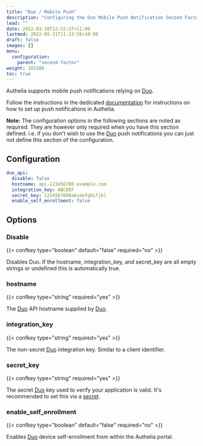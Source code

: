 ```yaml
---
title: "Duo / Mobile Push"
description: "Configuring the Duo Mobile Push Notification Second Factor Method."
lead: ""
date: 2022-03-20T12:52:27+11:00
lastmod: 2022-05-31T11:13:56+10:00
draft: false
images: []
menu:
  configuration:
    parent: "second-factor"
weight: 103200
toc: true
---
```


Authelia supports mobile push notifications relying on [Duo].

Follow the instructions in the dedicated [documentation](../../overview/authentication/push-notification/index.md) for
instructions on how to set up push notifications in Authelia.

**Note:** The configuration options in the following sections are noted as required. They are however only required when
you have this section defined. i.e. if you don't wish to use the [Duo] push notifications you can just not define this
section of the configuration.

## Configuration

```yaml
duo_api:
  disable: false
  hostname: api-123456789.example.com
  integration_key: ABCDEF
  secret_key: 1234567890abcdefghifjkl
  enable_self_enrollment: false
```

## Options

### Disable

{{< confkey type="boolean" default="false" required="no" >}}

Disables Duo. If the hostname, integration_key, and secret_key are all empty strings or undefined this is automatically
true.

### hostname

{{< confkey type="string" required="yes" >}}

The [Duo] API hostname supplied by [Duo].

### integration_key

{{< confkey type="string" required="yes" >}}

The non-secret [Duo] integration key. Similar to a client identifier.

### secret_key

{{< confkey type="string" required="yes" >}}

The secret [Duo] key used to verify your application is valid. It's recommended to set this via a
[secret](../methods/secrets.md).

### enable_self_enrollment

{{< confkey type="boolean" default="false" required="no" >}}

Enables [Duo] device self-enrollment from within the Authelia portal.

[Duo]: https://duo.com/
